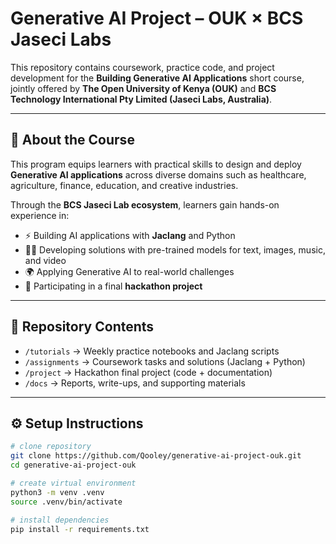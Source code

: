 # Generative AI Project – OUK × BCS Jaseci Labs  

This repository contains coursework, practice code, and project development for the **Building Generative AI Applications** short course, jointly offered by **The Open University of Kenya (OUK)** and **BCS Technology International Pty Limited (Jaseci Labs, Australia)**.  

---

## 🎯 About the Course  
This program equips learners with practical skills to design and deploy **Generative AI applications** across diverse domains such as healthcare, agriculture, finance, education, and creative industries.  

Through the **BCS Jaseci Lab ecosystem**, learners gain hands-on experience in:  
- ⚡ Building AI applications with **Jaclang** and Python  
- 🧑‍💻 Developing solutions with pre-trained models for text, images, music, and video  
- 🌍 Applying Generative AI to real-world challenges  
- 🚀 Participating in a final **hackathon project**  

---

## 📂 Repository Contents  
- `/tutorials` → Weekly practice notebooks and Jaclang scripts  
- `/assignments` → Coursework tasks and solutions (Jaclang + Python)  
- `/project` → Hackathon final project (code + documentation)  
- `/docs` → Reports, write-ups, and supporting materials  

---

## ⚙️ Setup Instructions  
```bash
# clone repository
git clone https://github.com/Qooley/generative-ai-project-ouk.git
cd generative-ai-project-ouk

# create virtual environment
python3 -m venv .venv
source .venv/bin/activate

# install dependencies
pip install -r requirements.txt


